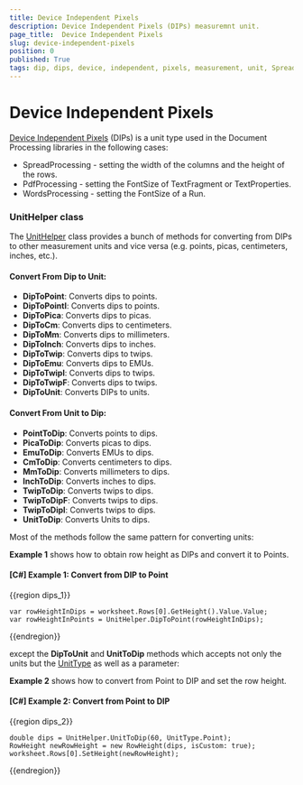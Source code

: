 ```yaml
---
title: Device Independent Pixels
description: Device Independent Pixels (DIPs) measuremnt unit.
page_title:  Device Independent Pixels
slug: device-independent-pixels
position: 0
published: True
tags: dip, dips, device, independent, pixels, measurement, unit, SpreadProcessing, WordsProcessing, PdfProcessing  
---
```

# Device Independent Pixels

[Device Independent Pixels](https://en.wikipedia.org/wiki/Device-independent_pixel) (DIPs) is a unit type used in the Document Processing libraries in the following cases:

* SpreadProcessing - setting the width of the columns and the height of the rows.
* PdfProcessing - setting the FontSize of TextFragment or TextProperties.
* WordsProcessing - setting the FontSize of a Run.

### UnitHelper class

The [UnitHelper](https://docs.telerik.com/devtools/document-processing/api/telerik.windows.documents.spreadsheet.utilities.unithelper) class provides a bunch of methods for converting from DIPs to other measurement units and vice versa (e.g. points, picas, centimeters, inches, etc.).

#### Convert From Dip to Unit:
* **DipToPoint**: Converts dips to points.
* **DipToPointI**: Converts dips to points.
* **DipToPica**: Converts dips to picas.
* **DipToCm**: Converts dips to centimeters.
* **DipToMm**: Converts dips to millimeters.
* **DipToInch**: Converts dips to inches.
* **DipToTwip**: Converts dips to twips.
* **DipToEmu**: Converts dips to EMUs.
* **DipToTwipI**: Converts dips to twips.
* **DipToTwipF**: Converts dips to twips.
* **DipToUnit**: Converts DIPs to units.

#### Convert From Unit to Dip:
* **PointToDip**: Converts points to dips.
* **PicaToDip**: Converts picas to dips.
* **EmuToDip**: Converts EMUs to dips.
* **CmToDip**: Converts centimeters to dips.
* **MmToDip**: Converts millimeters to dips.
* **InchToDip**: Converts inches to dips.
* **TwipToDip**: Converts twips to dips.
* **TwipToDipF**: Converts twips to dips.
* **TwipToDipI**: Converts twips to dips.
* **UnitToDip**: Converts Units to dips.

Most of the methods follow the same pattern for converting units:

__Example 1__ shows how to obtain row height as DIPs and convert it to Points.    

#### __[C#] Example 1: Convert from DIP to Point__

{{region dips_1}}

	var rowHeightInDips = worksheet.Rows[0].GetHeight().Value.Value;
	var rowHeightInPoints = UnitHelper.DipToPoint(rowHeightInDips);
{{endregion}}

except the **DipToUnit** and **UnitToDip** methods which accepts not only the units but the [UnitType](https://docs.telerik.com/devtools/document-processing/api/telerik.windows.documents.media.unittype) as well as a parameter:

__Example 2__ shows how to convert from Point to DIP and set the row height.    

#### __[C#] Example 2: Convert from Point to DIP__

{{region dips_2}}

	double dips = UnitHelper.UnitToDip(60, UnitType.Point);
	RowHeight newRowHeight = new RowHeight(dips, isCustom: true);
	worksheet.Rows[0].SetHeight(newRowHeight);
{{endregion}}
